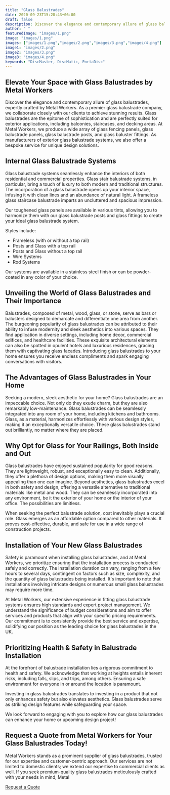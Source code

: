```yaml
---
title: "Glass Balustrades"
date: 2020-09-23T15:28:43+06:00
draft: false
description: Discover the elegance and contemporary allure of glass balustrades, expertly crafted by Metal Workers. As a premier glass balustrade company, we collaborate closely with our clients to achieve stunning results.
author: " "
featuredImage: "images/1.png"
image: "images/1.png"
images: ["images/1.png","images/2.png","images/3.png","images/4.png"]
image1: "images/2.png"
image2: "images/3.png"
image3: "images/4.png"
keywords: "DiscMaster, DiscMatic, PortaDisc"
---
```


## Elevate Your Space with Glass Balustrades by Metal Workers

Discover the elegance and contemporary allure of glass balustrades, expertly crafted by Metal Workers. As a premier glass balustrade company, we collaborate closely with our clients to achieve stunning results. Glass balustrades are the epitome of sophistication and are perfectly suited for exterior applications, including balconies, staircases, and decking areas. At Metal Workers, we produce a wide array of glass fencing panels, glass balustrade panels, glass balustrade posts, and glass baluster fittings. As manufacturers of exterior glass balustrade systems, we also offer a bespoke service for unique design solutions.

## Internal Glass Balustrade Systems

Glass balustrade systems seamlessly enhance the interiors of both residential and commercial properties. Glass stair balustrade systems, in particular, bring a touch of luxury to both modern and traditional structures. The incorporation of a glass balustrade opens up your interior space, infusing it with clean lines and an abundance of natural light. A frameless glass staircase balustrade imparts an uncluttered and spacious impression.

Our toughened glass panels are available in various tints, allowing you to harmonize them with our glass balustrade posts and glass fittings to create your ideal glass balustrade system.

Styles include:

- Frameless (with or without a top rail)
- Posts and Glass with a top rail
- Posts and Glass without a top rail
- Wire Systems
- Rod Systems

Our systems are available in a stainless steel finish or can be powder-coated in any color of your choice.

## Unveiling the World of Glass Balustrades and Their Importance

Balustrades, composed of metal, wood, glass, or stone, serve as bars or balusters designed to demarcate and differentiate one area from another. The burgeoning popularity of glass balustrades can be attributed to their ability to infuse modernity and sleek aesthetics into various spaces. They find application in diverse settings, including home decor, commercial edifices, and healthcare facilities. These exquisite architectural elements can also be spotted in opulent hotels and luxurious residences, gracing them with captivating glass facades. Introducing glass balustrades to your home ensures you receive endless compliments and spark engaging conversations with visitors.

## The Advantages of Glass Balustrades in Your Home

Seeking a modern, sleek aesthetic for your home? Glass balustrades are an impeccable choice. Not only do they exude charm, but they are also remarkably low-maintenance. Glass balustrades can be seamlessly integrated into any room of your home, including kitchens and bathrooms. Glass, as a material, harmonizes effortlessly with various design styles, making it an exceptionally versatile choice. These glass balustrades stand out brilliantly, no matter where they are placed.

## Why Opt for Glass for Your Railings, Both Inside and Out

Glass balustrades have enjoyed sustained popularity for good reasons. They are lightweight, robust, and exceptionally easy to clean. Additionally, they offer a plethora of design options, making them more visually appealing than one can imagine. Beyond aesthetics, glass balustrades excel in both safety and design, offering a versatile alternative to traditional materials like metal and wood. They can be seamlessly incorporated into any environment, be it the exterior of your home or the interior of your office. The possibilities are limitless.

When seeking the perfect balustrade solution, cost inevitably plays a crucial role. Glass emerges as an affordable option compared to other materials. It proves cost-effective, durable, and safe for use in a wide range of construction projects.

## Installation of Your New Glass Balustrades

Safety is paramount when installing glass balustrades, and at Metal Workers, we prioritize ensuring that the installation process is conducted safely and correctly. The installation duration can vary, ranging from a few hours to several days, contingent on factors such as size, complexity, and the quantity of glass balustrades being installed. It's important to note that installations involving intricate designs or numerous small glass balustrades may require more time.

At Metal Workers, our extensive experience in fitting glass balustrade systems ensures high standards and expert project management. We understand the significance of budget considerations and aim to offer services and products that align with your specific pricing requirements. Our commitment is to consistently provide the best service and expertise, solidifying our position as the leading choice for glass balustrades in the UK.

## Prioritizing Health & Safety in Balustrade Installation

At the forefront of balustrade installation lies a rigorous commitment to health and safety. We acknowledge that working at heights entails inherent risks, including falls, slips, and trips, among others. Ensuring a safe environment for everyone in or around the location is paramount.

Investing in glass balustrades translates to investing in a product that not only enhances safety but also elevates aesthetics. Glass balustrades serve as striking design features while safeguarding your space.

We look forward to engaging with you to explore how our glass balustrades can enhance your home or upcoming design project!

## Request a Quote from Metal Workers for Your Glass Balustrades Today!

Metal Workers stands as a prominent supplier of glass balustrades, trusted for our expertise and customer-centric approach. Our services are not limited to domestic clients; we extend our expertise to commercial clients as well. If you seek premium-quality glass balustrades meticulously crafted with your needs in mind, Metal

<a class="px-4 py-2 mt-2 text-lg text-white bg-primary font-semibold rounded-lg md:mt-0 md:ml-1 focus:text-primary"
                href="/quotation-form/">Request a Quote</a>
